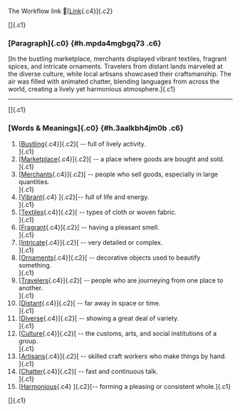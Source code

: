 The Workflow link
👏[[Link](https://www.google.com/url?q=http://www.google.com&sa=D&source=editors&ust=1760189925779488&usg=AOvVaw1dbXdxVjL2I9wEniJHI46J){.c4}]{.c2}

[]{.c1}

### [Paragraph]{.c0} {#h.mpda4mgbgq73 .c6}

[In the bustling marketplace, merchants displayed vibrant textiles,
fragrant spices, and intricate ornaments. Travelers from distant lands
marveled at the diverse culture, while local artisans showcased their
craftsmanship. The air was filled with animated chatter, blending
languages from across the world, creating a lively yet harmonious
atmosphere.]{.c1}

------------------------------------------------------------------------

[]{.c1}

### [Words & Meanings]{.c0} {#h.3aalkbh4jm0b .c6}

1.  [[Bustling](https://www.google.com/url?q=http://www.google.com&sa=D&source=editors&ust=1760189925780275&usg=AOvVaw2tbnfAzjfA0K0KICFRG0lp){.c4}]{.c2}[ --
    full of lively activity.\
    ]{.c1}
2.  [[Marketplace](https://www.google.com/url?q=http://www.google.com&sa=D&source=editors&ust=1760189925780485&usg=AOvVaw1jnmXbI6RtozAAkZDjH2pG){.c4}]{.c2}[ --
    a place where goods are bought and sold.\
    ]{.c1}
3.  [[Merchants](https://www.google.com/url?q=http://www.google.com&sa=D&source=editors&ust=1760189925780660&usg=AOvVaw13JNEUlXqMZlGrVvrB85aD){.c4}]{.c2}[ --
    people who sell goods, especially in large quantities.\
    ]{.c1}
4.  [[Vibrant](https://www.google.com/url?q=http://www.google.com&sa=D&source=editors&ust=1760189925780840&usg=AOvVaw3725vA7e3TH16ub-inaT4F){.c4}
    ]{.c2}[-- full of life and energy.\
    ]{.c1}
5.  [[Textiles](https://www.google.com/url?q=http://www.google.com&sa=D&source=editors&ust=1760189925781001&usg=AOvVaw0yVWjv2YwujjSofSd6syAA){.c4}]{.c2}[ --
    types of cloth or woven fabric.\
    ]{.c1}
6.  [[Fragrant](https://www.google.com/url?q=http://www.google.com&sa=D&source=editors&ust=1760189925781164&usg=AOvVaw2vvJ6oQ1jPW15yAOQnzbiv){.c4}]{.c2}[ --
    having a pleasant smell.\
    ]{.c1}
7.  [[Intricate](https://www.google.com/url?q=http://www.google.com&sa=D&source=editors&ust=1760189925781322&usg=AOvVaw3d1l5rsQ7vpHQEaFMUO3Do){.c4}]{.c2}[ --
    very detailed or complex.\
    ]{.c1}
8.  [[Ornaments](https://www.google.com/url?q=http://www.google.com&sa=D&source=editors&ust=1760189925781474&usg=AOvVaw3u74Mv7apYEHQrYqUL_K60){.c4}]{.c2}[ --
    decorative objects used to beautify something.\
    ]{.c1}
9.  [[Travelers](https://www.google.com/url?q=http://www.google.com&sa=D&source=editors&ust=1760189925781642&usg=AOvVaw3WNBJo6C8SgYgkvwldkCgd){.c4}]{.c2}[ --
    people who are journeying from one place to another.\
    ]{.c1}
10. [[Distant](https://www.google.com/url?q=http://www.google.com&sa=D&source=editors&ust=1760189925781813&usg=AOvVaw3Ed9N7WcJ0vFU6k9cog2eM){.c4}]{.c2}[ --
    far away in space or time.\
    ]{.c1}
11. [[Diverse](https://www.google.com/url?q=http://www.google.com&sa=D&source=editors&ust=1760189925781964&usg=AOvVaw0yeWt15UjDJqXkm7ZXEiWP){.c4}]{.c2}[ --
    showing a great deal of variety.\
    ]{.c1}
12. [[Culture](https://www.google.com/url?q=http://www.google.com&sa=D&source=editors&ust=1760189925782119&usg=AOvVaw2xxJkZAaexGA7OX1T2a5Yk){.c4}]{.c2}[ --
    the customs, arts, and social institutions of a group.\
    ]{.c1}
13. [[Artisans](https://www.google.com/url?q=http://www.google.com&sa=D&source=editors&ust=1760189925782287&usg=AOvVaw0HuMMzhnuiZbUnvNfG0-yQ){.c4}]{.c2}[ --
    skilled craft workers who make things by hand.\
    ]{.c1}
14. [[Chatter](https://www.google.com/url?q=http://www.google.com&sa=D&source=editors&ust=1760189925782447&usg=AOvVaw17g0h_FgicBcrgL2sqepCQ){.c4}]{.c2}[ --
    fast and continuous talk.\
    ]{.c1}
15. [[Harmonious](https://www.google.com/url?q=http://www.google.com&sa=D&source=editors&ust=1760189925782594&usg=AOvVaw0jCaNOjvskZuAy1rtDqE1w){.c4}
    ]{.c2}[-- forming a pleasing or consistent whole.]{.c1}

[]{.c1}
